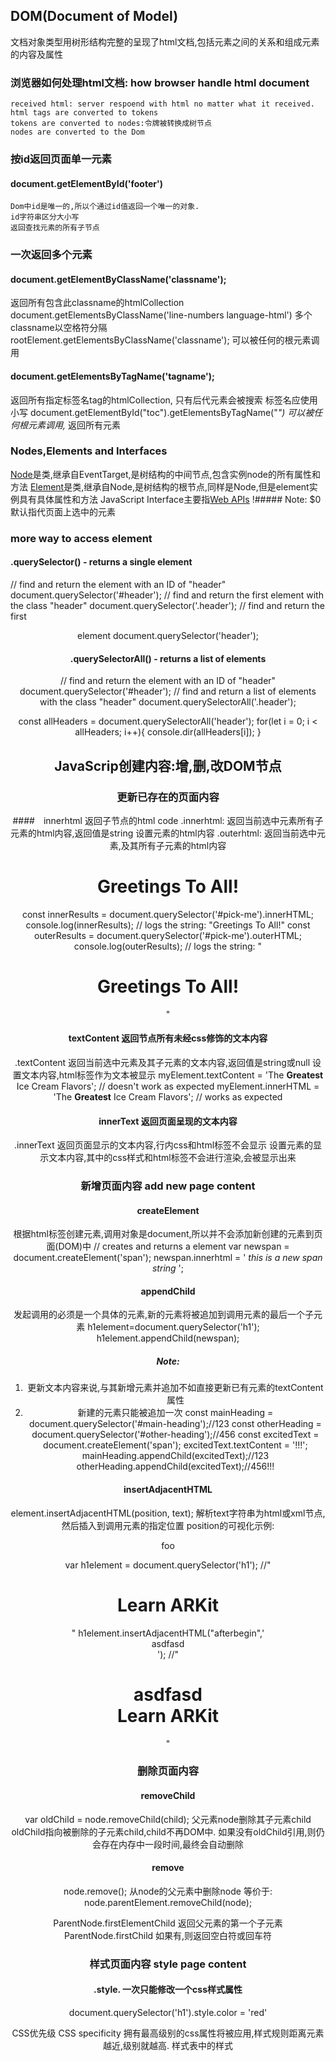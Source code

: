 ## DOM(Document of Model)
文档对象类型用树形结构完整的呈现了html文档,包括元素之间的关系和组成元素的内容及属性

### 浏览器如何处理html文档: how browser handle html document
    received html: server respoend with html no matter what it received.
    html tags are converted to tokens
    tokens are converted to nodes:令牌被转换成树节点
    nodes are converted to the Dom 


### 按id返回页面单一元素
#### document.getElementById('footer')
    Dom中id是唯一的,所以个通过id值返回一个唯一的对象.
    id字符串区分大小写
    返回查找元素的所有子节点


### 一次返回多个元素
#### document.getElementByClassName('classname');
返回所有包含此classname的htmlCollection
document.getElementsByClassName('line-numbers language-html')
多个classname以空格符分隔
rootElement.getElementsByClassName('classname');
可以被任何的根元素调用

#### document.getElementsByTagName('tagname');
返回所有指定标签名tag的htmlCollection,
只有后代元素会被搜索
标签名应使用小写
document.getElementById("toc").getElementsByTagName("*")
可以被任何根元素调用,* 返回所有元素


### Nodes,Elements and Interfaces
[Node](https://developer.mozilla.org/en-US/docs/Web/API/Node)是类,继承自EventTarget,是树结构的中间节点,包含实例node的所有属性和方法
[Element]()是类,继承自Node,是树结构的根节点,同样是Node,但是element实例具有具体属性和方法
JavaScript Interface主要指[Web APIs](https://developer.mozilla.org/en-US/docs/Web/API)
!##### Note: $0 默认指代页面上选中的元素

### more way to access element 
#### .querySelector() - returns a single element
// find and return the element with an ID of "header"
document.querySelector('#header');
// find and return the first element with the class "header"
document.querySelector('.header');
// find and return the first <header> element
document.querySelector('header');

#### .querySelectorAll() - returns a list of elements
// find and return the element with an ID of "header"
document.querySelector('#header');
// find and return a list of elements with the class "header"
document.querySelectorAll('.header');

const allHeaders = document.querySelectorAll('header');
for(let i = 0; i < allHeaders; i++){
    console.dir(allHeaders[i]);
}




## JavaScrip创建内容:增,删,改DOM节点

### 更新已存在的页面内容
####　innerhtml 返回子节点的html code
.innerhtml:
返回当前选中元素所有子元素的html内容,返回值是string
设置元素的html内容
.outerhtml:
返回当前选中元素,及其所有子元素的html内容
<h1 id="pick-me">Greetings To <span>All</span>!</h1>
const innerResults = document.querySelector('#pick-me').innerHTML;
console.log(innerResults); // logs the string: "Greetings To <span>All</span>!"
const outerResults = document.querySelector('#pick-me').outerHTML;
console.log(outerResults); // logs the string: "<h1 id="pick-me">Greetings To <span>All</span>!</h1>"

#### textContent 返回节点所有未经css修饰的文本内容
.textContent
返回当前选中元素及其子元素的文本内容,返回值是string或null
设置文本内容,html标签作为文本被显示
myElement.textContent = 'The <strong>Greatest</strong> Ice Cream Flavors'; // doesn't work as expected
myElement.innerHTML = 'The <strong>Greatest</strong> Ice Cream Flavors';  // works as expected
#### innerText 返回页面呈现的文本内容
.innerText
返回页面显示的文本内容,行内css和html标签不会显示
设置元素的显示文本内容,其中的css样式和html标签不会进行渲染,会被显示出来

### 新增页面内容 add new page content
#### createElement 
根据html标签创建元素,调用对象是document,所以并不会添加新创建的元素到页面(DOM)中
// creates and returns a <span> element
var newspan = document.createElement('span');
newspan.innerhtml = '<em> this is a new span string </em>';
#### appendChild
发起调用的必须是一个具体的元素,新的元素将被追加到调用元素的最后一个子元素
h1element=document.querySelector('h1');
h1element.appendChild(newspan);
##### Note: 
1. 更新文本内容来说,与其新增元素并追加不如直接更新已有元素的textContent属性
2. 新建的元素只能被追加一次
    const mainHeading = document.querySelector('#main-heading');//123
    const otherHeading = document.querySelector('#other-heading');//456
    const excitedText = document.createElement('span');
    excitedText.textContent = '!!!';
    mainHeading.appendChild(excitedText);//123
    otherHeading.appendChild(excitedText);//456!!!
#### insertAdjacentHTML
element.insertAdjacentHTML(position, text);
解析text字符串为html或xml节点,然后插入到调用元素的指定位置
position的可视化示例:   <!-- beforebegin --><p><!-- afterbegin -->foo
                        <!-- beforeend --></p><!-- afterend -->
var h1element = document.querySelector('h1');
//"<h1 class="white mb-half" style="">Learn ARKit</h1>"
h1element.insertAdjacentHTML("afterbegin",'<div>asdfasd</div>');
//"<h1 class="white mb-half" style=""><div>asdfasd</div>Learn ARKit</h1>"

### 删除页面内容
#### removeChild
var oldChild = node.removeChild(child);
父元素node删除其子元素child
oldChild指向被删除的子元素child,child不再DOM中.
如果没有oldChild引用,则仍会存在内存中一段时间,最终会自动删除
#### remove
node.remove();
从node的父元素中删除node
等价于: node.parentElement.removeChild(node);

ParentNode.firstElementChild
返回父元素的第一个子元素
ParentNode.firstChild
如果有,则返回空白符或回车符

### 样式页面内容 style page content
#### .style.<prop> 一次只能修改一个css样式属性
document.querySelector('h1').style.color = 'red'

CSS优先级 CSS specificity
拥有最高级别的css属性将被应用,样式规则距离元素越近,级别就越高.
样式表中的样式<style> < 具体元素中的style
样式表中的优先级别:类型选择器(h1)和伪元素(h1:before) 
< 类选择器(.example),属性选择器(type=“radio”)和伪类(img:hover) < ID选择器(#example)
##### Note: !important修饰的样式拥有最最高级别,核武器慎用
#### .cssText() 一次可以更新多个样式属性
Note:csstext将会覆盖原有的样式属性
设置的字符串必须与样式表中的css样式一致
const mainHeading = document.querySelector('h1');
mainHeading.style.cssText = 'color: blue; background-color: orange; font-size: 3.5em';

#### .setAttribute() 一次可以设置多个样式属性
还可以设置非样式属性,例如 ID
document.querySelectorAll('h6')[4].setAttribute('id','index4ofh6');
//document.querySelectorAll('h6')[4].setAttribute('id','index4ofh6')
document.querySelector('#index4ofh6').setAttribute('style','color: red; font-size:2em;')
//document.querySelector('#index4ofh6').setAttribute('style','color: red; font-size:2em;')
#### .className
var cName = elementNodeReference.className;
获取指定元素的类的字符串
elementNodeReference.className = cName;
设置元素类,会覆盖掉原有的类的值
var listOfClasses = document.querySelector('#main-heading');// large white
操作数组:
const arrayOfClasses = listOfClasses.split(' ');//(2) ["large", "white"]
arrayOfClasses.push("white2"); //3
for(let i=0; i < arrayOfClasses.length; i++){ console.log(arrayOfClasses[i]);};//large white white2
arrayOfClasses.pop("white2"); //white2
#### .classList
const elementClasses = elementNodeReference.classList;
将元素的类的信息以DOMTokenList数据结构返回
DOMTokenList结构有自己的默认方法:
add( String [, String [, ...]] ), remove( String [, String [, ...]] ) 要删除的类不存在则报错
item( Number ), contains( String ), replace( oldClass, newClass )
toggle( String [, force] ) 如果类存在则删除,不存在则增加;若第二个参数存在,根据其bool值进行增删
document.querySelector('h6.text-center').classList
//DOMTokenList ["text-center", value: "text-center"]
document.querySelector('h6.text-center').classList.toggle('example')//true
//DOMTokenList(2) ["text-center", "example", value: "text-center example"]